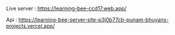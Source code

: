 Live server : https://learning-bee-ccd17.web.app/

Api : https://learning-bee-server-site-p3j0b77cb-punam-bhuyans-projects.vercel.app/
